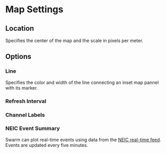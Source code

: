 # Map Settings #

## Location ##

Specifies the center of the map and the scale in pixels per meter.


## Options ##

### Line ### 
Specifies the color and width of the line connecting an inset map pannel with its marker.

### Refresh Interval ###

### Channel Labels ###

### NEIC Event Summary ###
Swarm can plot real-time events using data from the [NEIC real-time feed](http://earthquake.usgs.gov/earthquakes/feed/). Events are updated every five minutes.